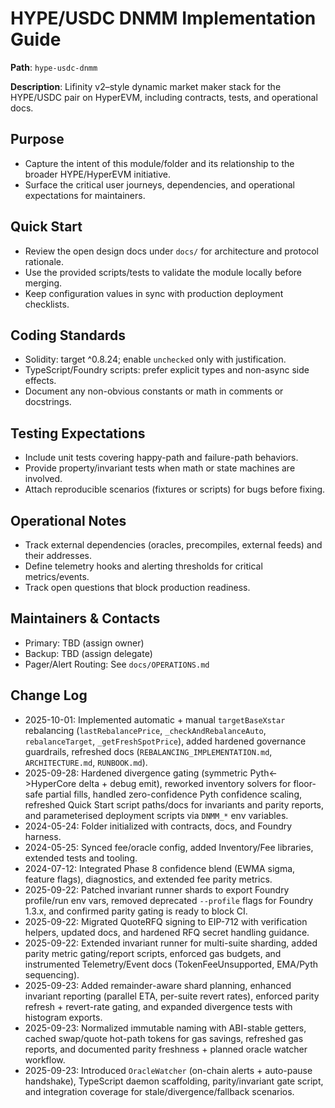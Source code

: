 # HYPE/USDC DNMM Implementation Guide

**Path**: `hype-usdc-dnmm`

**Description**: Lifinity v2–style dynamic market maker stack for the HYPE/USDC pair on HyperEVM, including contracts, tests, and operational docs.

## Purpose
- Capture the intent of this module/folder and its relationship to the broader HYPE/HyperEVM initiative.
- Surface the critical user journeys, dependencies, and operational expectations for maintainers.

## Quick Start
- Review the open design docs under `docs/` for architecture and protocol rationale.
- Use the provided scripts/tests to validate the module locally before merging.
- Keep configuration values in sync with production deployment checklists.

## Coding Standards
- Solidity: target ^0.8.24; enable `unchecked` only with justification.
- TypeScript/Foundry scripts: prefer explicit types and non-async side effects.
- Document any non-obvious constants or math in comments or docstrings.

## Testing Expectations
- Include unit tests covering happy-path and failure-path behaviors.
- Provide property/invariant tests when math or state machines are involved.
- Attach reproducible scenarios (fixtures or scripts) for bugs before fixing.

## Operational Notes
- Track external dependencies (oracles, precompiles, external feeds) and their addresses.
- Define telemetry hooks and alerting thresholds for critical metrics/events.
- Track open questions that block production readiness.

## Maintainers & Contacts
- Primary: TBD (assign owner)
- Backup: TBD (assign delegate)
- Pager/Alert Routing: See `docs/OPERATIONS.md`

## Change Log
- 2025-10-01: Implemented automatic + manual `targetBaseXstar` rebalancing (`lastRebalancePrice`, `_checkAndRebalanceAuto`, `rebalanceTarget`, `_getFreshSpotPrice`), added hardened governance guardrails, refreshed docs (`REBALANCING_IMPLEMENTATION.md`, `ARCHITECTURE.md`, `RUNBOOK.md`).
- 2025-09-28: Hardened divergence gating (symmetric Pyth<->HyperCore delta + debug emit), reworked inventory solvers for floor-safe partial fills, handled zero-confidence Pyth confidence scaling, refreshed Quick Start script paths/docs for invariants and parity reports, and parameterised deployment scripts via `DNMM_*` env variables.
- 2024-05-24: Folder initialized with contracts, docs, and Foundry harness.
- 2024-05-25: Synced fee/oracle config, added Inventory/Fee libraries, extended tests and tooling.
- 2024-07-12: Integrated Phase 8 confidence blend (EWMA sigma, feature flags), diagnostics, and extended fee parity metrics.
- 2025-09-22: Patched invariant runner shards to export Foundry profile/run env vars, removed deprecated `--profile` flags for Foundry 1.3.x, and confirmed parity gating is ready to block CI.
- 2025-09-22: Migrated QuoteRFQ signing to EIP-712 with verification helpers, updated docs, and hardened RFQ secret handling guidance.
- 2025-09-22: Extended invariant runner for multi-suite sharding, added parity metric gating/report scripts, enforced gas budgets, and instrumented Telemetry/Event docs (TokenFeeUnsupported, EMA/Pyth sequencing).
- 2025-09-23: Added remainder-aware shard planning, enhanced invariant reporting (parallel ETA, per-suite revert rates), enforced parity refresh + revert-rate gating, and expanded divergence tests with histogram exports.
- 2025-09-23: Normalized immutable naming with ABI-stable getters, cached swap/quote hot-path tokens for gas savings, refreshed gas reports, and documented parity freshness + planned oracle watcher workflow.
- 2025-09-23: Introduced `OracleWatcher` (on-chain alerts + auto-pause handshake), TypeScript daemon scaffolding, parity/invariant gate script, and integration coverage for stale/divergence/fallback scenarios.
